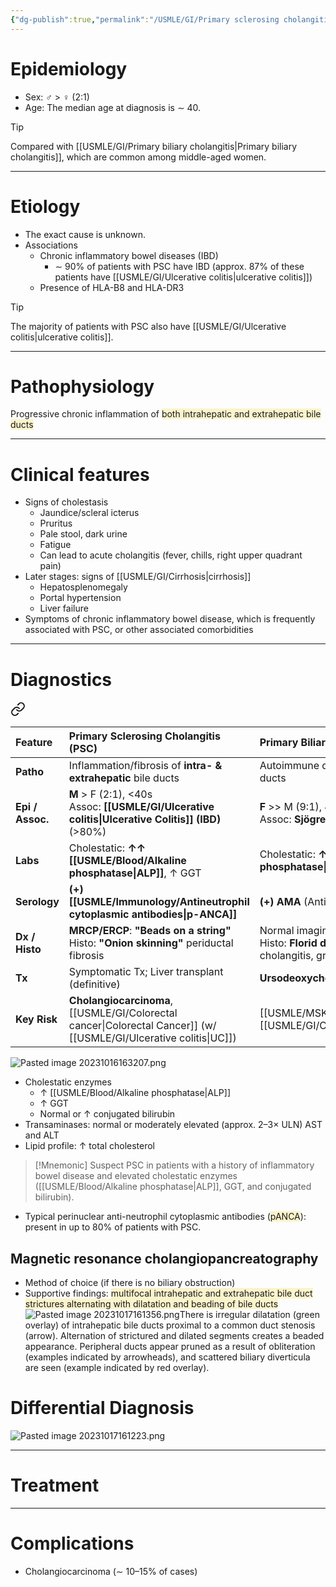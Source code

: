 ```yaml
---
{"dg-publish":true,"permalink":"/USMLE/GI/Primary sclerosing cholangitis/"}
---
```


# Epidemiology
- Sex: ♂ > ♀ (2:1)
- Age: The median age at diagnosis is ∼ 40.

>[!tip] 
>Compared with [[USMLE/GI/Primary biliary cholangitis\|Primary biliary cholangitis]], which are common among middle-aged women.

---
# Etiology
- The exact cause is unknown.
- Associations
	- Chronic inflammatory bowel diseases (IBD)
		- ∼ 90% of patients with PSC have IBD (approx. 87% of these patients have [[USMLE/GI/Ulcerative colitis\|ulcerative colitis]])
	- Presence of HLA-B8 and HLA-DR3
 
 >[!tip] 
>The majority of patients with PSC also have [[USMLE/GI/Ulcerative colitis\|ulcerative colitis]].

---
# Pathophysiology
Progressive chronic inflammation of <span style="background:rgba(240, 200, 0, 0.2)">both intrahepatic and extrahepatic bile ducts</span>

---
# Clinical features
- Signs of cholestasis
	- Jaundice/scleral icterus
	- Pruritus
	- Pale stool, dark urine
	- Fatigue
	- Can lead to acute cholangitis (fever, chills, right upper quadrant pain)
- Later stages: signs of [[USMLE/GI/Cirrhosis\|cirrhosis]]
	- Hepatosplenomegaly
	- Portal hypertension
	- Liver failure
- Symptoms of chronic inflammatory bowel disease, which is frequently associated with PSC, or other associated comorbidities

---
# Diagnostics

<div class="transclusion internal-embed is-loaded"><a class="markdown-embed-link" href="/USMLE/REVIEW/Autoimmune Liver Diseases/" aria-label="Open link"><svg xmlns="http://www.w3.org/2000/svg" width="24" height="24" viewBox="0 0 24 24" fill="none" stroke="currentColor" stroke-width="2" stroke-linecap="round" stroke-linejoin="round" class="svg-icon lucide-link"><path d="M10 13a5 5 0 0 0 7.54.54l3-3a5 5 0 0 0-7.07-7.07l-1.72 1.71"></path><path d="M14 11a5 5 0 0 0-7.54-.54l-3 3a5 5 0 0 0 7.07 7.07l1.71-1.71"></path></svg></a><div class="markdown-embed">





| Feature          | Primary Sclerosing Cholangitis (PSC)                                                      | Primary Biliary Cholangitis (PBC)                                                     | Autoimmune Hepatitis (AIH)                                                 |
| :--------------- | :---------------------------------------------------------------------------------------- | :------------------------------------------------------------------------------------ | :------------------------------------------------------------------------- |
| **Patho**        | Inflammation/fibrosis of **intra- & extrahepatic** bile ducts                             | Autoimmune destruction of **intrahepatic** bile ducts                                 | Autoimmune destruction of **hepatocytes**                                  |
| **Epi / Assoc.** | **M** > F (2:1), <40s<br>Assoc: **[[USMLE/GI/Ulcerative colitis\|Ulcerative Colitis]] (IBD)** (>80%)                       | **F** >> M (9:1), 40-60s<br>Assoc: **Sjögren's**, other autoimmune dz                 | **F** > M (3:1), bimodal (young/middle-aged)<br>Assoc: Other autoimmune dz |
| **Labs**         | Cholestatic: **↑↑ [[USMLE/Blood/Alkaline phosphatase\|ALP]]**, ↑ GGT                                                            | Cholestatic: **↑↑ [[USMLE/Blood/Alkaline phosphatase\|ALP]]**, ↑ GGT                                                        | Hepatocellular: **↑↑↑ AST/ALT** (>1000s common), ↑ IgG                     |
| **Serology**     | **(+) [[USMLE/Immunology/Antineutrophil cytoplasmic antibodies\|p-ANCA]]**                                                                            | **(+) AMA** (Anti-Mitochondrial Ab)                                                   | **(+) ANA**, **(+) ASMA** (Anti-Smooth Muscle Ab)                          |
| **Dx / Histo**   | **MRCP/ERCP**: **"Beads on a string"**<br>Histo: **"Onion skinning"** periductal fibrosis | Normal imaging<br>Histo: **Florid duct lesion** (lymphocytic cholangitis, granulomas) | Normal/nonspecific imaging<br>Histo: **Interface hepatitis**, plasma cells |
| **Tx**           | Symptomatic Tx; Liver transplant (definitive)                                             | **Ursodeoxycholic acid (UDCA)**                                                       | **[[USMLE/Pharmacology/Corticosteroids\|Corticosteroids]]**, Azathioprine                                          |
| **Key Risk**     | **Cholangiocarcinoma**, [[USMLE/GI/Colorectal cancer\|Colorectal Cancer]] (w/ [[USMLE/GI/Ulcerative colitis\|UC]])                                         | [[USMLE/MSK/Osteoporosis\|Osteoporosis]], [[USMLE/GI/Cirrhosis\|Cirrhosis]], HCC                                                          | [[USMLE/GI/Cirrhosis\|Cirrhosis]], Acute Liver Failure                                             |

![Pasted image 20231016163207.png](/img/user/appendix/Pasted%20image%2020231016163207.png)


</div></div>


- Cholestatic enzymes
	- ↑ [[USMLE/Blood/Alkaline phosphatase\|ALP]]
	- ↑ GGT
	- Normal or ↑ conjugated bilirubin 
- Transaminases: normal or moderately elevated (approx. 2–3× ULN) AST and ALT  
- Lipid profile: ↑ total cholesterol

>[!Mnemonic] 
>Suspect PSC in patients with a history of inflammatory bowel disease and elevated cholestatic enzymes ([[USMLE/Blood/Alkaline phosphatase\|ALP]], GGT, and conjugated bilirubin).

- Typical perinuclear anti-neutrophil cytoplasmic antibodies (<span style="background:rgba(240, 200, 0, 0.2)">pANCA</span>): present in up to 80% of patients with PSC.
## Magnetic resonance cholangiopancreatography 
- Method of choice (if there is no biliary obstruction)
- Supportive findings: <span style="background:rgba(240, 200, 0, 0.2)">multifocal intrahepatic and extrahepatic bile duct strictures alternating with dilatation and beading of bile ducts</span>![Pasted image 20231017161356.png](/img/user/appendix/Pasted%20image%2020231017161356.png)There is irregular dilatation (green overlay) of intrahepatic bile ducts proximal to a common duct stenosis (arrow). Alternation of strictured and dilated segments creates a beaded appearance. Peripheral ducts appear pruned as a result of obliteration (examples indicated by arrowheads), and scattered biliary diverticula are seen (example indicated by red overlay).

# Differential Diagnosis
![Pasted image 20231017161223.png](/img/user/appendix/Pasted%20image%2020231017161223.png)

---
# Treatment


---
# Complications
- Cholangiocarcinoma (∼ 10–15% of cases)
